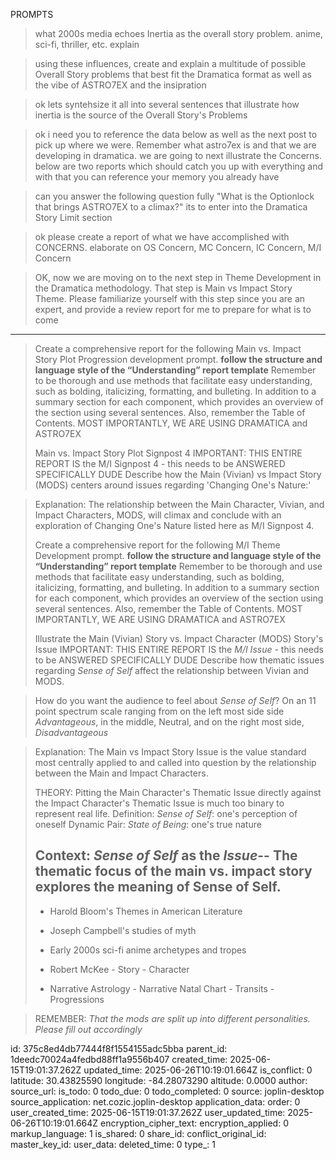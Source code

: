 PROMPTS

> what 2000s media echoes Inertia as the overall story problem. anime, sci-fi, thriller, etc. explain

> using these influences, create and explain a multitude of possible Overall Story problems that best fit the Dramatica format as well as the vibe of ASTRO7EX and the insipration


> ok lets syntehsize it all into several sentences that illustrate how inertia is the source of the Overall Story's Problems


 
> ok i need you to reference the data below as well as the next post to pick up where we were. Remember what astro7ex is and that we are developing in dramatica. we are going to next illustrate the Concerns. below are two reports which should catch you up with everything and with that you can reference your memory you already have


 > can you answer the following question fully "What is the Optionlock that brings ASTRO7EX to a climax?" its to enter into the Dramatica Story Limit section



> ok please create a report of what we have accomplished with CONCERNS. elaborate on OS Concern, MC Concern, IC Concern, M/I Concern

> OK, now we are moving on to the next step in Theme Development in the Dramatica methodology. That step is Main vs Impact Story Theme. Please familiarize yourself with this step since you are an expert, and provide a review report for me to prepare for what is to come


---


> Create a comprehensive report for the following Main vs. Impact Story Plot Progression development prompt. **follow the structure and language style of the “Understanding” report template** Remember to be thorough and use methods that facilitate easy understanding, such as bolding, italicizing, formatting, and bulleting. In addition to a summary section for each component, which provides an overview of the section using several sentences. Also, remember the Table of Contents. MOST IMPORTANTLY, WE ARE USING DRAMATICA and ASTRO7EX 
>
> Main vs. Impact Story Plot Signpost 4
> IMPORTANT: THIS ENTIRE REPORT IS the M/I Signpost  4 - this needs to be ANSWERED SPECIFICALLY DUDE
> Describe how the Main (Vivian) vs Impact Story (MODS) centers around issues regarding 'Changing One's Nature:'

> Explanation:  The relationship between the Main Character, Vivian, and Impact Characters, MODS, will climax and conclude  with an exploration of Changing One's Nature listed here as M/I Signpost 4. 
>
>
> Create a comprehensive report for the following M/I Theme Development prompt. **follow the structure and language style of the “Understanding” report template** Remember to be thorough and use methods that facilitate easy understanding, such as bolding, italicizing, formatting, and bulleting. In addition to a summary section for each component, which provides an overview of the section using several sentences. Also, remember the Table of Contents. MOST IMPORTANTLY, WE ARE USING DRAMATICA and ASTRO7EX 
>
> Illustrate the Main (Vivian) Story vs. Impact Character (MODS) Story's Issue
> IMPORTANT: THIS ENTIRE REPORT IS the  *M/I Issue* - this needs to be ANSWERED SPECIFICALLY DUDE
> Describe how thematic issues regarding *Sense of Self* affect the relationship between Vivian and MODS.

> How do you want the audience to feel about *Sense of Self*?
> On an 11 point spectrum scale ranging from on the left most side side *Advantageous*, in the middle, Neutral, and on the right most side, *Disadvantageous* 
 

> Explanation:  The Main vs Impact Story Issue is the value standard most centrally applied to and called into question by the relationship between the Main and Impact Characters. 
>
>
> THEORY: Pitting the Main Character's Thematic Issue directly against the Impact Character's Thematic Issue is much too binary to represent real life. 
> Definition:   *Sense of Self*: one's perception of oneself
> Dynamic Pair:  *State of Being*: one's true nature 
> 
> Context: *Sense of Self* as the *Issue*-- The thematic focus of the main vs. impact story explores the meaning of Sense of Self. 
> ----
>
> - Harold Bloom's Themes in American Literature 
> - Joseph Campbell's studies of myth
> - Early 2000s sci-fi anime archetypes and tropes
> 
>- Robert McKee
	- Story
	- Character
>
> - Narrative Astrology 
	- Narrative Natal Chart
	- Transits 
	- Progressions



> REMEMBER: *That the mods are split up into different personalities. Please fill out accordingly*

id: 375c8ed4db77444f8f1554155adc5bba
parent_id: 1deedc70024a4fedbd88ff1a9556b407
created_time: 2025-06-15T19:01:37.262Z
updated_time: 2025-06-26T10:19:01.664Z
is_conflict: 0
latitude: 30.43825590
longitude: -84.28073290
altitude: 0.0000
author: 
source_url: 
is_todo: 0
todo_due: 0
todo_completed: 0
source: joplin-desktop
source_application: net.cozic.joplin-desktop
application_data: 
order: 0
user_created_time: 2025-06-15T19:01:37.262Z
user_updated_time: 2025-06-26T10:19:01.664Z
encryption_cipher_text: 
encryption_applied: 0
markup_language: 1
is_shared: 0
share_id: 
conflict_original_id: 
master_key_id: 
user_data: 
deleted_time: 0
type_: 1